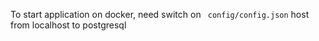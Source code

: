 To start application on docker, need switch on ``` config/config.json``` host from localhost to postgresql 
